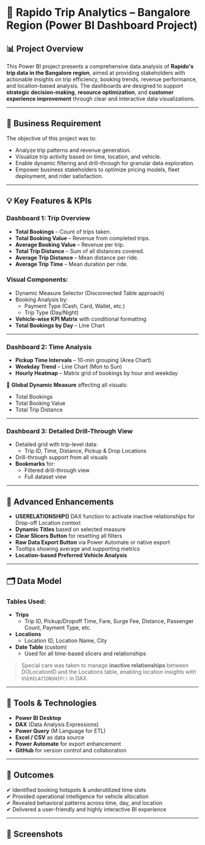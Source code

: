 # 🚕 Rapido Trip Analytics – Bangalore Region (Power BI Dashboard Project)

## 📊 Project Overview

This Power BI project presents a comprehensive data analysis of **Rapido's trip data in the Bangalore region**, aimed at providing stakeholders with actionable insights on trip efficiency, booking trends, revenue performance, and location-based analysis. The dashboards are designed to support **strategic decision-making**, **resource optimization**, and **customer experience improvement** through clear and interactive data visualizations.

---

## 🎯 Business Requirement

The objective of this project was to:
- Analyze trip patterns and revenue generation.
- Visualize trip activity based on time, location, and vehicle.
- Enable dynamic filtering and drill-through for granular data exploration.
- Empower business stakeholders to optimize pricing models, fleet deployment, and rider satisfaction.

---

## 💡 Key Features & KPIs

### Dashboard 1: **Trip Overview**
- **Total Bookings** – Count of trips taken.
- **Total Booking Value** – Revenue from completed trips.
- **Average Booking Value** – Revenue per trip.
- **Total Trip Distance** – Sum of all distances covered.
- **Average Trip Distance** – Mean distance per ride.
- **Average Trip Time** – Mean duration per ride.

### Visual Components:
- Dynamic Measure Selector (Disconnected Table approach)
- Booking Analysis by:
  - Payment Type (Cash, Card, Wallet, etc.)
  - Trip Type (Day/Night)
- **Vehicle-wise KPI Matrix** with conditional formatting
- **Total Bookings by Day** – Line Chart

---

### Dashboard 2: **Time Analysis**
- **Pickup Time Intervals** – 10-min grouping (Area Chart)
- **Weekday Trend** – Line Chart (Mon to Sun)
- **Hourly Heatmap** – Matrix grid of bookings by hour and weekday

🔄 **Global Dynamic Measure** affecting all visuals:
- Total Bookings  
- Total Booking Value  
- Total Trip Distance  

---

### Dashboard 3: **Detailed Drill-Through View**
- Detailed grid with trip-level data:
  - Trip ID, Time, Distance, Pickup & Drop Locations
- Drill-through support from all visuals
- **Bookmarks** for:
  - Filtered drill-through view
  - Full dataset view

---

## 🧠 Advanced Enhancements

- **USERELATIONSHIP()** DAX function to activate inactive relationships for Drop-off Location context
- **Dynamic Titles** based on selected measure
- **Clear Slicers Button** for resetting all filters
- **Raw Data Export Button** via Power Automate or native export
- Tooltips showing average and supporting metrics
- **Location-based Preferred Vehicle Analysis**

---

## 🗂️ Data Model

### Tables Used:
- **Trips**
  - Trip ID, Pickup/Dropoff Time, Fare, Surge Fee, Distance, Passenger Count, Payment Type, etc.
- **Locations**
  - Location ID, Location Name, City
- **Date Table** (custom)
  - Used for all time-based slicers and relationships

> Special care was taken to manage **inactive relationships** between DOLocationID and the Locations table, enabling location insights with `USERELATIONSHIP()` in DAX.

---

## 🧪 Tools & Technologies

- **Power BI Desktop**
- **DAX** (Data Analysis Expressions)
- **Power Query** (M Language for ETL)
- **Excel / CSV** as data source
- **Power Automate** for export enhancement
- **GitHub** for version control and collaboration

---

## 🧭 Outcomes

✔ Identified booking hotspots & underutilized time slots  
✔ Provided operational intelligence for vehicle allocation  
✔ Revealed behavioral patterns across time, day, and location  
✔ Delivered a user-friendly and highly interactive BI experience  

---

## 📸 Screenshots




